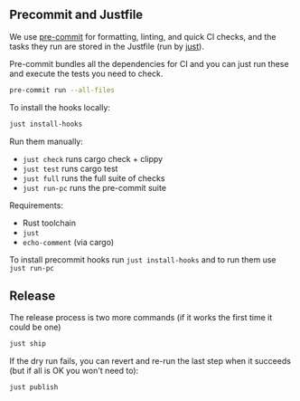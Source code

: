 ## Precommit and Justfile

We use [pre-commit](https://pre-commit.com/) for formatting, linting, and quick CI checks,
and the tasks they run are stored in the Justfile (run by [just](https://github.com/casey/just)).

Pre-commit bundles all the dependencies for CI and you can just run these and execute
the tests you need to check.

```sh
pre-commit run --all-files
```

To install the hooks locally:

```sh
just install-hooks
```

Run them manually:

- `just check` runs cargo check + clippy
- `just test` runs cargo test
- `just full` runs the full suite of checks
- `just run-pc` runs the pre-commit suite

Requirements:

- Rust toolchain
- `just`
- `echo-comment` (via cargo)

To install precommit hooks run `just install-hooks` and to run them use `just run-pc`

## Release

The release process is two more commands (if it works the first time it could be one)

```sh
just ship
```

If the dry run fails, you can revert and re-run the last step when it succeeds (but if all is OK you
won't need to):

```sh
just publish
```
